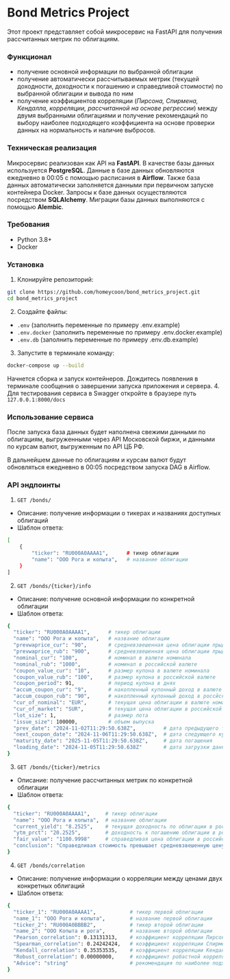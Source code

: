 # Bond Metrics Project

Этот проект представляет собой микросервис на FastAPI для получения рассчитанных метрик по облигациям. 

### Функционал
- получение основной информации по выбранной облигации 
- получение автоматически рассчитываемых метрик (текущей доходности, доходности к погашению и справедливой стоимости) по выбранной облигации и вывода по ним
- получение коэффициентов корреляции (_Пирсона, Спирмена, Кендалла, корреляции, рассчитанной на основе регрессии_) между двумя выбранными облигациями и получение рекомендаций по выбору наиболее подходящего коэффициента на основе проверки данных на нормальность и наличие выбросов.

### Техническая реализация
Микросервис реализован как API на **FastAPI**. В качестве базы данных используется **PostgreSQL**.
Данные в базе данных обновляются ежедневно в 00:05 с помощью расписания в **Airflow**. Также база данных автоматически заполняется данными при первичном запуске контейнера Docker.
Запросы к базе данных осуществляются посредством **SQLAlchemy**.
Миграции базы данных выполняются с помощью **Alembic**. 

### Требования
- Python 3.8+
- Docker

### Установка
1. Клонируйте репозиторий:
```bash
git clone https://github.com/homeycoon/bond_metrics_project.git
cd bond_metrics_project
```
2. Создайте файлы:
- `.env` (заполнить переменные по примеру .env.example)
- `.env.docker` (заполнить переменные по примеру .env.docker.example)
- `.env.db` (заполнить переменные по примеру .env.db.example)
3. Запустите в терминале команду:
```bash
docker-compose up --build
```
Начнется сборка и запуск контейнеров. Дождитесь появления в терминале сообщения о завершении запуска приложения и сервера.
4. Для тестирования сервиса в Swagger откройте в браузере путь `127.0.0.1:8000/docs`

### Использование сервиса
После запуска база данных будет наполнена свежими данными по облигациям, выгруженными через API Московской биржи, и данными по курсам валют, выгруженным по API ЦБ РФ.

В дальнейшем данные по облигациям и курсам валют будут обновляться ежедневно в 00:05 посредством запуска DAG в Airflow.

### API эндпоинты
1. `GET /bonds/`
- Описание: получение информации о тикерах и названиях доступных облигаций
- Шаблон ответа:
```bash
[
    {
        "ticker": "RU000A0AAAA1",      # тикер облигации
        "name": "ООО Рога и копыта",   # название облигации
    }
]
```
2. `GET /bonds/{ticker}/info`
- Описание: получение основной информации по конкретной облигации
- Шаблон ответа:
```bash
{
  "ticker": "RU000A0AAAA1",      # тикер облигации
  "name": "ООО Рога и копыта",   # название облигации
  "prevwaprice_cur": "90",       # средневзвешенная цена облигации прыдущего торгового дня в валюте номинала
  "prevwaprice_rub": "900",      # средневзвешенная цена облигации прыдущего торгового дня в валюте номинала
  "nominal_cur": "100",          # номинал в валюте номинала
  "nominal_rub": "1000",         # номинал в российской валюте
  "coupon_value_cur": "10",      # размер купона в валюте номинала
  "coupon_value_rub": "100",     # размер купона в российской валюте
  "coupon_period": 91,           # период купона в днях
  "accum_coupon_cur": "9",       # накопленный купонный доход в валюте номинала
  "accum_coupon_rub": "90",      # накопленный купонный доход в россйской валюте
  "cur_of_nominal": "EUR",       # текущая цена облигации в валюте номанала
  "cur_of_market": "SUR",        # текущая цена облигации в российской валюте
  "lot_size": 1,                 # размер лота
  "issue_size": 100000,          # объем выпуска
  "prev_date": "2024-11-02T11:29:50.638Z",         # дата предыдущего торгового дня
  "next_coupon_date": "2024-11-06T11:29:50.638Z",  # дата следующего купона
  "maturity_date": "2025-11-05T11:29:50.638Z",     # дата погашения
  "loading_date": "2024-11-05T11:29:50.638Z"       # дата загрузки данных
}
```
3. `GET /bonds/{ticker}/metrics`
- Описание: получение рассчитанных метрик по конкретной облигации
- Шаблон ответа:
```bash
{
  "ticker": "RU000A0AAAA1",     # тикер облигации
  "name": "ООО Рога и копыта",  # название облигации
  "current_yield": "8.2525",    # текущая доходность по облигации в российской валюте
  "ytm_prct": "20.2525",        # доходность к погашению облигации в российской валюте
  "fair_value": "1100.9998"     # справедливая цена облигации в российской валюте
  "conclusion": "Справедливая стоимость превышает средневзвешенную цену. Облигация может быть недооценена. Доходность к погашению 20.25% может быть привлекательна для Вас, так как превышает введенную ставку дисконтирования 10.00%. ВАЖНО: не является индивидуальной инвестиционной рекомендацией (ИИР)"
}
```
4. `GET /bonds/correlation`
- Описание: получение информации о корреляции между ценами двух конкретных облигаций
- Шаблон ответа:
```bash
{
  "ticker_1": "RU000A0AAAA1",           # тикер первой облигации
  "name_1": "ООО Рога и копыта",        # название первой облигации
  "ticker_2": "RU000A0BBBB2",           # тикер второй облигации
  "name_2": "ООО Копыта и рога",        # название второй облигации
  "Pearson_correlation": 0.13131313,    # коэффициент корреляции Пирсона
  "Spearman_correlation": 0.24242424,   # коэффициент корреляции Спирмена
  "Kendall_correlation": 0.35353535,    # коэффициент корреляции Кендалла
  "Robust_correlation": 0.00000000,     # коэффициент робастной корреляции
  "Advice": "string"                    # рекомендация по наиболее подходящему коэффициенту корреляции
}
```
